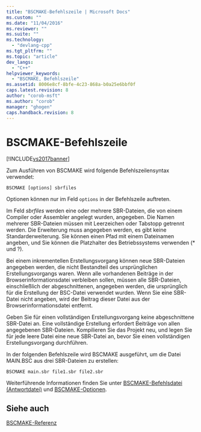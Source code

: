 ```yaml
---
title: "BSCMAKE-Befehlszeile | Microsoft Docs"
ms.custom: ""
ms.date: "11/04/2016"
ms.reviewer: ""
ms.suite: ""
ms.technology: 
  - "devlang-cpp"
ms.tgt_pltfrm: ""
ms.topic: "article"
dev_langs: 
  - "C++"
helpviewer_keywords: 
  - "BSCMAKE, Befehlszeile"
ms.assetid: 8006e8cf-8bfe-4c23-868a-b0a25e6bbf0f
caps.latest.revision: 8
author: "corob-msft"
ms.author: "corob"
manager: "ghogen"
caps.handback.revision: 8
---
```

# BSCMAKE-Befehlszeile
[!INCLUDE[vs2017banner](../../assembler/inline/includes/vs2017banner.md)]

Zum Ausführen von BSCMAKE wird folgende Befehlszeilensyntax verwendet:  
  
```  
BSCMAKE [options] sbrfiles  
```  
  
 Optionen können nur im Feld `options` in der Befehlszeile auftreten.  
  
 Im Feld *sbrfiles* werden eine oder mehrere SBR\-Dateien, die von einem Compiler oder Assembler angelegt wurden, angegeben.  Die Namen mehrerer SBR\-Dateien müssen mit Leerzeichen oder Tabstopp getrennt werden.  Die Erweiterung muss angegeben werden, es gibt keine Standarderweiterung.  Sie können einen Pfad mit einem Dateinamen angeben, und Sie können die Platzhalter des Betriebssystems verwenden \(\* und ?\).  
  
 Bei einem inkrementellen Erstellungsvorgang können neue SBR\-Dateien angegeben werden, die nicht Bestandteil des ursprünglichen Erstellungsvorgangs waren.  Wenn alle vorhandenen Beiträge in der Browserinformationsdatei verbleiben sollen, müssen alle SBR\-Dateien, einschließlich der abgeschnittenen, angegeben werden, die ursprünglich für die Erstellung der BSC\-Datei verwendet wurden.  Wenn Sie eine SBR\-Datei nicht angeben, wird der Beitrag dieser Datei aus der Browserinformationsdatei entfernt.  
  
 Geben Sie für einen vollständigen Erstellungsvorgang keine abgeschnittene SBR\-Datei an.  Eine vollständige Erstellung erfordert Beiträge von allen angegebenen SBR\-Dateien.  Kompilieren Sie das Projekt neu, und legen Sie für jede leere Datei eine neue SBR\-Datei an, bevor Sie einen vollständigen Erstellungsvorgang durchführen.  
  
 In der folgenden Befehlszeile wird BSCMAKE ausgeführt, um die Datei MAIN.BSC aus drei SBR\-Dateien zu erstellen:  
  
```  
BSCMAKE main.sbr file1.sbr file2.sbr  
```  
  
 Weiterführende Informationen finden Sie unter [BSCMAKE\-Befehlsdatei \(Antwortdatei\)](../../build/reference/bscmake-command-file-response-file.md) und [BSCMAKE\-Optionen](../../build/reference/bscmake-options.md).  
  
## Siehe auch  
 [BSCMAKE\-Referenz](../../build/reference/bscmake-reference.md)